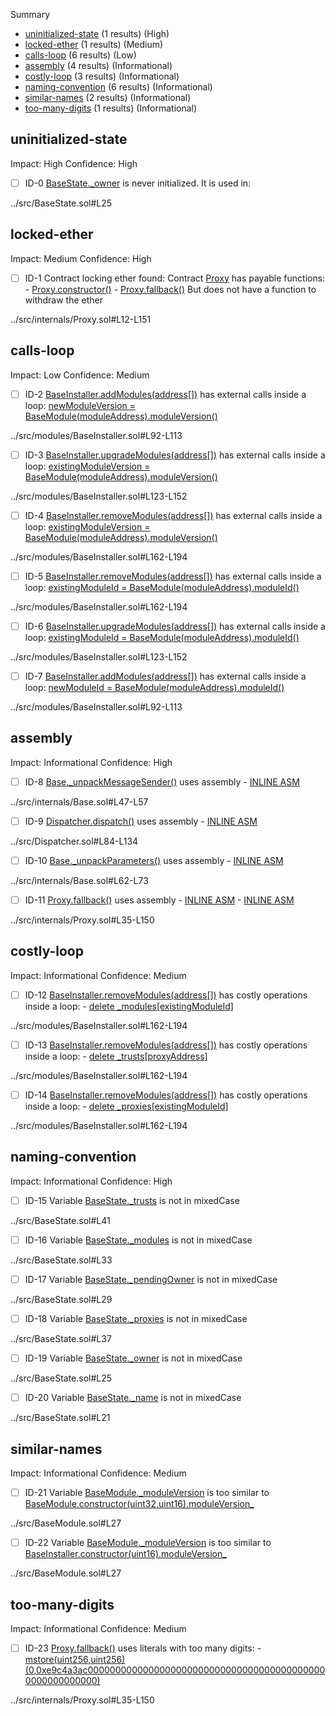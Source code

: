 Summary

- [uninitialized-state](#uninitialized-state) (1 results) (High)
- [locked-ether](#locked-ether) (1 results) (Medium)
- [calls-loop](#calls-loop) (6 results) (Low)
- [assembly](#assembly) (4 results) (Informational)
- [costly-loop](#costly-loop) (3 results) (Informational)
- [naming-convention](#naming-convention) (6 results) (Informational)
- [similar-names](#similar-names) (2 results) (Informational)
- [too-many-digits](#too-many-digits) (1 results) (Informational)

## uninitialized-state

Impact: High
Confidence: High

- [ ] ID-0
      [BaseState.\_owner](../src/BaseState.sol#L25) is never initialized. It is used in:

../src/BaseState.sol#L25

## locked-ether

Impact: Medium
Confidence: High

- [ ] ID-1
      Contract locking ether found:
      Contract [Proxy](../src/internals/Proxy.sol#L12-L151) has payable functions: - [Proxy.constructor()](../src/internals/Proxy.sol#L23-L25) - [Proxy.fallback()](../src/internals/Proxy.sol#L35-L150)
      But does not have a function to withdraw the ether

../src/internals/Proxy.sol#L12-L151

## calls-loop

Impact: Low
Confidence: Medium

- [ ] ID-2
      [BaseInstaller.addModules(address[])](../src/modules/BaseInstaller.sol#L92-L113) has external calls inside a loop: [newModuleVersion = BaseModule(moduleAddress).moduleVersion()](../src/modules/BaseInstaller.sol#L98)

../src/modules/BaseInstaller.sol#L92-L113

- [ ] ID-3
      [BaseInstaller.upgradeModules(address[])](../src/modules/BaseInstaller.sol#L123-L152) has external calls inside a loop: [existingModuleVersion = BaseModule(moduleAddress).moduleVersion()](../src/modules/BaseInstaller.sol#L129-L130)

../src/modules/BaseInstaller.sol#L123-L152

- [ ] ID-4
      [BaseInstaller.removeModules(address[])](../src/modules/BaseInstaller.sol#L162-L194) has external calls inside a loop: [existingModuleVersion = BaseModule(moduleAddress).moduleVersion()](../src/modules/BaseInstaller.sol#L168-L169)

../src/modules/BaseInstaller.sol#L162-L194

- [ ] ID-5
      [BaseInstaller.removeModules(address[])](../src/modules/BaseInstaller.sol#L162-L194) has external calls inside a loop: [existingModuleId = BaseModule(moduleAddress).moduleId()](../src/modules/BaseInstaller.sol#L167)

../src/modules/BaseInstaller.sol#L162-L194

- [ ] ID-6
      [BaseInstaller.upgradeModules(address[])](../src/modules/BaseInstaller.sol#L123-L152) has external calls inside a loop: [existingModuleId = BaseModule(moduleAddress).moduleId()](../src/modules/BaseInstaller.sol#L128)

../src/modules/BaseInstaller.sol#L123-L152

- [ ] ID-7
      [BaseInstaller.addModules(address[])](../src/modules/BaseInstaller.sol#L92-L113) has external calls inside a loop: [newModuleId = BaseModule(moduleAddress).moduleId()](../src/modules/BaseInstaller.sol#L97)

../src/modules/BaseInstaller.sol#L92-L113

## assembly

Impact: Informational
Confidence: High

- [ ] ID-8
      [Base.\_unpackMessageSender()](../src/internals/Base.sol#L47-L57) uses assembly - [INLINE ASM](../src/internals/Base.sol#L54-L56)

../src/internals/Base.sol#L47-L57

- [ ] ID-9
      [Dispatcher.dispatch()](../src/Dispatcher.sol#L84-L134) uses assembly - [INLINE ASM](../src/Dispatcher.sol#L103-L133)

../src/Dispatcher.sol#L84-L134

- [ ] ID-10
      [Base.\_unpackParameters()](../src/internals/Base.sol#L62-L73) uses assembly - [INLINE ASM](../src/internals/Base.sol#L69-L72)

../src/internals/Base.sol#L62-L73

- [ ] ID-11
      [Proxy.fallback()](../src/internals/Proxy.sol#L35-L150) uses assembly - [INLINE ASM](../src/internals/Proxy.sol#L41-L104) - [INLINE ASM](../src/internals/Proxy.sol#L107-L148)

../src/internals/Proxy.sol#L35-L150

## costly-loop

Impact: Informational
Confidence: Medium

- [ ] ID-12
      [BaseInstaller.removeModules(address[])](../src/modules/BaseInstaller.sol#L162-L194) has costly operations inside a loop: - [delete \_modules[existingModuleId]](../src/modules/BaseInstaller.sol#L182)

../src/modules/BaseInstaller.sol#L162-L194

- [ ] ID-13
      [BaseInstaller.removeModules(address[])](../src/modules/BaseInstaller.sol#L162-L194) has costly operations inside a loop: - [delete \_trusts[proxyAddress]](../src/modules/BaseInstaller.sol#L176)

../src/modules/BaseInstaller.sol#L162-L194

- [ ] ID-14
      [BaseInstaller.removeModules(address[])](../src/modules/BaseInstaller.sol#L162-L194) has costly operations inside a loop: - [delete \_proxies[existingModuleId]](../src/modules/BaseInstaller.sol#L180)

../src/modules/BaseInstaller.sol#L162-L194

## naming-convention

Impact: Informational
Confidence: High

- [ ] ID-15
      Variable [BaseState.\_trusts](../src/BaseState.sol#L41) is not in mixedCase

../src/BaseState.sol#L41

- [ ] ID-16
      Variable [BaseState.\_modules](../src/BaseState.sol#L33) is not in mixedCase

../src/BaseState.sol#L33

- [ ] ID-17
      Variable [BaseState.\_pendingOwner](../src/BaseState.sol#L29) is not in mixedCase

../src/BaseState.sol#L29

- [ ] ID-18
      Variable [BaseState.\_proxies](../src/BaseState.sol#L37) is not in mixedCase

../src/BaseState.sol#L37

- [ ] ID-19
      Variable [BaseState.\_owner](../src/BaseState.sol#L25) is not in mixedCase

../src/BaseState.sol#L25

- [ ] ID-20
      Variable [BaseState.\_name](../src/BaseState.sol#L21) is not in mixedCase

../src/BaseState.sol#L21

## similar-names

Impact: Informational
Confidence: Medium

- [ ] ID-21
      Variable [BaseModule.\_moduleVersion](../src/BaseModule.sol#L27) is too similar to [BaseModule.constructor(uint32,uint16).moduleVersion\_](../src/BaseModule.sol#L52)

../src/BaseModule.sol#L27

- [ ] ID-22
      Variable [BaseModule.\_moduleVersion](../src/BaseModule.sol#L27) is too similar to [BaseInstaller.constructor(uint16).moduleVersion\_](../src/modules/BaseInstaller.sol#L23)

../src/BaseModule.sol#L27

## too-many-digits

Impact: Informational
Confidence: Medium

- [ ] ID-23
      [Proxy.fallback()](../src/internals/Proxy.sol#L35-L150) uses literals with too many digits: - [mstore(uint256,uint256)(0,0xe9c4a3ac00000000000000000000000000000000000000000000000000000000)](../src/internals/Proxy.sol#L113-L116)

../src/internals/Proxy.sol#L35-L150
